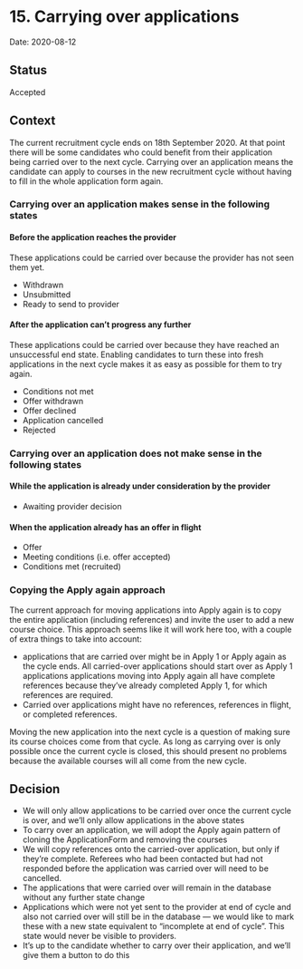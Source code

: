 # 15. Carrying over applications

Date: 2020-08-12

## Status

Accepted

## Context

The current recruitment cycle ends on 18th September 2020. At that point there
will be some candidates who could benefit from their application being carried
over to the next cycle. Carrying over an application means the candidate can
apply to courses in the new recruitment cycle without having to fill in the
whole application form again.

### Carrying over an application makes sense in the following states

#### Before the application reaches the provider

These applications could be carried over because the provider has not seen them yet.

- Withdrawn
- Unsubmitted
- Ready to send to provider

#### After the application can’t progress any further

These applications could be carried over because they have reached an
unsuccessful end state. Enabling candidates to turn these into fresh applications
in the next cycle makes it as easy as possible for them to try again.

- Conditions not met
- Offer withdrawn
- Offer declined
- Application cancelled
- Rejected

### Carrying over an application does not make sense in the following states

#### While the application is already under consideration by the provider

- Awaiting provider decision

#### When the application already has an offer in flight

- Offer
- Meeting conditions (i.e. offer accepted)
- Conditions met (recruited)

### Copying the Apply again approach

The current approach for moving applications into Apply again is to copy the
entire application (including references) and invite the user to add a new
course choice. This approach seems like it will work here too, with a couple of
extra things to take into account:

- applications that are carried over might be in Apply 1 or Apply again as the
  cycle ends. All carried-over applications should start over as Apply 1
  applications applications moving into Apply again all have complete
  references because they’ve already completed Apply 1, for which references
  are required.
- Carried over applications might have no references, references in flight, or
  completed references.

Moving the new application into the next cycle is a question of making sure its
course choices come from that cycle. As long as carrying over is only possible
once the current cycle is closed, this should present no problems because the
available courses will all come from the new cycle.

## Decision

- We will only allow applications to be carried over once the current cycle is
  over, and we’ll only allow applications in the above states
- To carry over an application, we will adopt the Apply again pattern of
  cloning the ApplicationForm and removing the courses
- We will copy references onto the carried-over application, but only if
  they’re complete. Referees who had been contacted but had not responded
  before the application was carried over will need to be cancelled.
- The applications that were carried over will remain in the database without
  any further state change
- Applications which were not yet sent to the provider at end of cycle and also
  not carried over will still be in the database — we would like to mark these
  with a new state equivalent to “incomplete at end of cycle”. This state would
  never be visible to providers.
- It’s up to the candidate whether to carry over their application, and we’ll
  give them a button to do this
